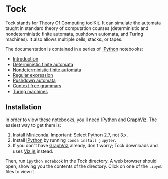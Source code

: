 Tock
====

Tock stands for Theory Of Computing toolKit. It can simulate the
automata taught in standard theory of computation courses
(deterministic and nondeterministic finite automata, pushdown
automata, and Turing machines). It also allows multiple cells, stacks,
or tapes.

The documentation is contained in a series of [IPython] notebooks:

- [Introduction](Introduction.ipynb)
- [Deterministic finite automata](DFAs.ipynb)
- [Nondeterministic finite automata](NFAs.ipynb)
- [Regular expression](Regexps.ipynb)
- [Pushdown automata](PDAs.ipynb)
- [Context free grammars](CFGs.ipynb)
- [Turing machines](TMs.ipynb)

Installation
------------

In order to view these notebooks, you'll need [IPython] and
[GraphViz]. The easiest way to get them is:

1. Install [Miniconda]. Important: Select Python 2.7, not 3.x.
2. Install [IPython] by running `conda install jupyter`.
3. If you don't have [GraphViz] already, don't worry; Tock downloads
   and uses [Viz.js] instead.

Then, run `ipython notebook` in the Tock directory. A web browser
should open, showing you the contents of the directory. Click on one
of the `.ipynb` files to view it.

[IPython]: http://ipython.org
[Miniconda]: http://conda.pydata.org/miniconda.html
[Graphviz]: http://www.graphviz.org
[Viz.js]: http://github.com/mdaines/viz.js/
